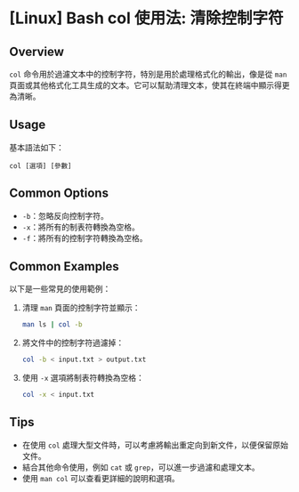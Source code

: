 # [Linux] Bash col 使用法: 清除控制字符

## Overview
`col` 命令用於過濾文本中的控制字符，特別是用於處理格式化的輸出，像是從 `man` 頁面或其他格式化工具生成的文本。它可以幫助清理文本，使其在終端中顯示得更為清晰。

## Usage
基本語法如下：
```
col [選項] [參數]
```

## Common Options
- `-b`：忽略反向控制字符。
- `-x`：將所有的制表符轉換為空格。
- `-f`：將所有的控制字符轉換為空格。

## Common Examples
以下是一些常見的使用範例：

1. 清理 `man` 頁面的控制字符並顯示：
   ```bash
   man ls | col -b
   ```

2. 將文件中的控制字符過濾掉：
   ```bash
   col -b < input.txt > output.txt
   ```

3. 使用 `-x` 選項將制表符轉換為空格：
   ```bash
   col -x < input.txt
   ```

## Tips
- 在使用 `col` 處理大型文件時，可以考慮將輸出重定向到新文件，以便保留原始文件。
- 結合其他命令使用，例如 `cat` 或 `grep`，可以進一步過濾和處理文本。
- 使用 `man col` 可以查看更詳細的說明和選項。